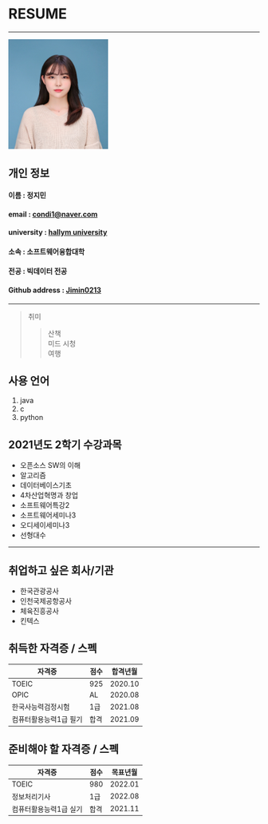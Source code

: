 # RESUME
-----
<img src=jimin.jpg height=220 width=200>

## 개인 정보
   #### 이름 : 정지민
   #### email : condi1@naver.com
   #### university : [hallym university](http://wwww.hallym.ac.kr)    
   #### 소속 : 소프트웨어융합대학   
   #### 전공 : 빅데이터 전공   
   #### Github address : [Jimin0213][github]
   [github]:http://github.com/Jimin0213
****

> 취미   
> > 산책     
> > 미드 시청    
> > 여행    

## 사용 언어
1. java
2. c
3. python

## 2021년도 2학기 수강과목  
* 오픈소스 SW의 이해    
* 알고리즘   
* 데이터베이스기초  
* 4차산업혁명과 창업  
* 소프트웨어특강2  
* 소프트웨어세미나3  
* 오디세이세미나3  
* 선형대수   
**********

## 취업하고 싶은 회사/기관
* 한국관광공사
* 인천국제공항공사
* 체육진흥공사
* 킨텍스

## 취득한 자격증 / 스펙
|자격증|점수|합격년월|
|---|---|---|
|TOEIC|925|2020.10|
|OPIC|AL|2020.08|
|한국사능력검정시험|1급|2021.08|
|컴퓨터활용능력1급 필기|합격|2021.09|


## 준비해야 할 자격증 / 스펙  
|자격증|점수|목표년월|
|---|---|---|
|TOEIC|980|2022.01|
|정보처리기사|1급|2022.08|
|컴퓨터활용능력1급 실기|합격|2021.11|
